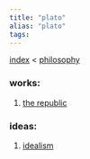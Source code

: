 ```yaml
---
title: "plato"
alias: "plato"
tags: 
---
```


[index](/.md) < [philosophy](1-philosophy.md)

### works:
1. [the republic](books/the-republic.md)


### ideas:
1. [idealism](idealism.md)